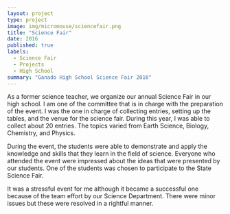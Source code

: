 ```yaml
---
layout: project
type: project
image: img/micromouse/sciencefair.png
title: "Science Fair"
date: 2016
published: true
labels:
  - Science Fair
  - Projects
  - High School
summary: "Ganado High School Science Fair 2016"
---
```


As a former science teacher, we organize our annual Science Fair in our high school. I am one of the committee that is in charge with the preparation of the event. I was the one in charge of collecting entries, setting up the tables, and the venue for the science fair. During this year, I was able to collect about 20 entries. The topics varied from Earth Science, Biology, Chemistry, and Physics. 

During the event, the students were able to demonstrate and apply the knowledge and skills that they learn in the field of science. Everyone who attended the event were impressed about the ideas that were presented by our students. One of the students was chosen to participate to the State Science Fair.

It was a stressful event for me although it became a successful one because of the team effort by our Science Department. There were minor issues but these were resolved in a rightful manner.
